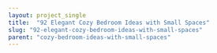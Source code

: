 ```yaml
---
layout: project_single
title:  "92 Elegant Cozy Bedroom Ideas with Small Spaces"
slug: "92-elegant-cozy-bedroom-ideas-with-small-spaces"
parent: "cozy-bedroom-ideas-with-small-spaces"
---
```

 